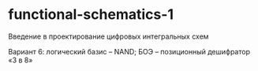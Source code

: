# functional-schematics-1

Введение в проектирование цифровых интегральных схем

Вариант 6: логический базис – NAND; БОЭ – позиционный дешифратор «3 в 8»
